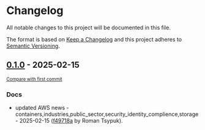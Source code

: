 # Changelog

All notable changes to this project will be documented in this file.

The format is based on [Keep a Changelog](http://keepachangelog.com/en/1.0.0/)
and this project adheres to [Semantic Versioning](http://semver.org/spec/v2.0.0.html).

<!-- insertion marker -->
## [0.1.0](https://github.com/tsypuk/aws-news/releases/tag/ver-2025-02-150.1.0) - 2025-02-15

<small>[Compare with first commit](https://github.com/tsypuk/aws-news/compare/199d5310536dcad4d4aa0fffdee7b8930d57eef7...ver-2025-02-15)</small>

### Docs

- updated AWS news - containers,industries,public_sector,security_identity_complience,storage - 2025-02-15 ([f49718a](https://github.com/tsypuk/aws-news/commit/f49718aadbf15fe22bb28269addbb12d0f122afd) by Roman Tsypuk).

